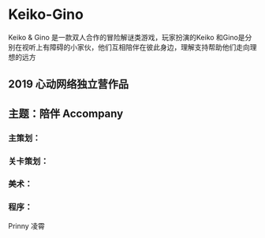 # Keiko-Gino
Keiko & Gino 是一款双人合作的冒险解谜类游戏，玩家扮演的Keiko 和Gino是分别在视听上有障碍的小家伙，他们互相陪伴在彼此身边，理解支持帮助他们走向理想的远方

## 2019 心动网络独立营作品
## 主题：陪伴 Accompany

### 主策划：
### 关卡策划：
### 美术：
### 程序：
Prinny 凌霄
